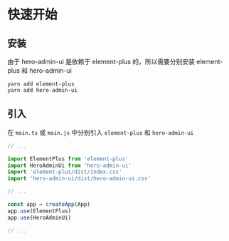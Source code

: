 # 快速开始

## 安装

由于 hero-admin-ui 是依赖于 element-plus 的，所以需要分别安装 element-plus 和 hero-admin-ui

```shell
yarn add element-plus
yarn add hero-admin-ui
```

## 引入

在 `main.ts` 或 `main.js` 中分别引入 `element-plus` 和 `hero-admin-ui`

```javascript
// ...

import ElementPlus from 'element-plus'
import HeroAdminUi from 'hero-admin-ui'
import 'element-plus/dist/index.css'
import 'hero-admin-ui/dist/hero-admin-ui.css'

// ...

const app = createApp(App)
app.use(ElementPlus)
app.use(HeroAdminUi)

// ...
```
